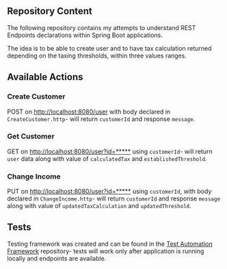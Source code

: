 ## Repository Content

The following repository contains my attempts to understand REST Endpoints declarations within Spring Boot applications.

The idea is to be able to create user and to have tax calculation returned depending on the taxing thresholds, within
three values ranges.

## Available Actions

### Create Customer

POST on [http://localhost:8080/user]() with body declared in
`CreateCustomer.http`- will return `customerId` and response `message`.

### Get Customer

GET on [http://localhost:8080/user?id=*****]() using `customerId`- will return `user` data along with value of
`calculatedTax` and `establishedThreshold`.

### Change Income

PUT on [http://localhost:8080/user?id=*****]() using `customerId`, with body declared in
`ChangeIncome.http`- will return `customerId` and response `message` along with value of `updatedTaxCalculation` and
`updatedThreshold`.

## Tests

Testing framework was created and can be found in
the [Test Automation Framework](https://github.com/mwstyczynski/REST-Test-Automation) repository- tests will work only
after application is running locally and endpoints are available.

